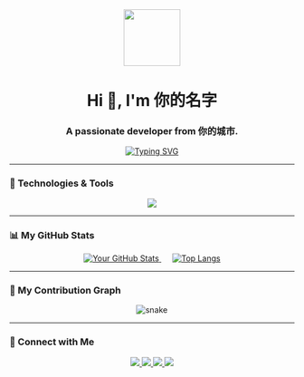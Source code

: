<div id="header" align="center">
  <img src="https://media.giphy.com/media/M9gbBd9nbDrOTu1Mqx/giphy.gif" width="100"/>
  <h1 align="center">Hi 👋, I'm 你的名字</h1>
  <h3 align="center">A passionate developer from 你的城市.</h3>
</div>

<div id="description" align="center">
  <a href="https://git.io/typing-svg"><img src="https://readme-typing-svg.herokuapp.com?font=Fira+Code&size=25&pause=1000&color=33F7F7&center=true&vCenter=true&width=435&lines=Full-stack+Developer;Tech+Enthusiast;Always+learning+new+things;Lifelong+Learner" alt="Typing SVG" /></a>
</div>

---

### 🔧 Technologies & Tools

<p align="center">
  <a href="https://skillicons.dev">
    <img src="https://skillicons.dev/icons?i=react,vue,nodejs,python,go,java,docker,kubernetes,mysql,postgres,redis,aws,gcp&perline=7" />
  </a>
</p>

---

### 📊 My GitHub Stats

<p align="center">
  <a href="https://github.com/anuraghazra/github-readme-stats">
    <img alt="Your GitHub Stats" src="https://github-readme-stats.vercel.app/api?username=你的GitHub用户名&show_icons=true&theme=tokyonight&hide_border=true&include_all_commits=true&count_private=true" />
  </a>
  &nbsp;&nbsp;&nbsp;&nbsp;
  <a href="https://github.com/anuraghazra/github-readme-stats">
    <img alt="Top Langs" src="https://github-readme-stats.vercel.app/api/top-langs/?username=你的GitHub用户名&layout=compact&theme=tokyonight&hide_border=true&include_all_commits=true&count_private=true" />
  </a>
</p>

---

### 🐍 My Contribution Graph

<div align="center">
  <img src="https://raw.githubusercontent.com/你的GitHub用户名/你的GitHub用户名/output/github-contribution-grid-snake.svg" alt="snake" />
</div>

---

### 🔗 Connect with Me

<p align="center">
  <a href="你的领英(LinkedIn)链接">
    <img src="https://img.shields.io/badge/LinkedIn-0077B5?style=for-the-badge&logo=linkedin&logoColor=white" />
  </a>
  <a href="你的X(Twitter)链接">
    <img src="https://img.shields.io/badge/X-000000?style=for-the-badge&logo=x&logoColor=white" />
  </a>
  <a href="mailto:你的邮箱地址">
    <img src="https://img.shields.io/badge/Email-D14836?style=for-the-badge&logo=gmail&logoColor=white" />
  </a>
  <a href="你的个人博客或网站链接">
    <img src="https://img.shields.io/badge/Website-4A90E2?style=for-the-badge&logo=google-chrome&logoColor=white" />
  </a>
</p>
